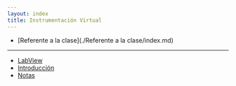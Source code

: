 ```yaml
---
layout: index
title: Instrumentación Virtual
---
```


* [Referente a la clase](./Referente a la clase/index.md)

----------------------------------------------------------

* [LabView](labview.md)
* [Introducción](introduccion.md)
* [Notas](notas.md)
